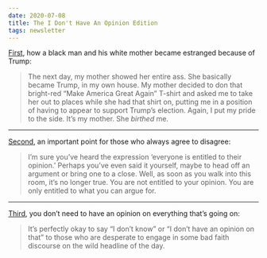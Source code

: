```yaml
---
date: 2020-07-08
title: The I Don't Have An Opinion Edition
tags: newsletter
---
```



[First](https://verysmartbrothas.theroot.com/how-trump-ruined-my-relationship-with-my-white-mother-1797935049), how a black man and his white mother became estranged because of Trump:

> The next day, my mother showed her entire ass. She basically became Trump, in my own house. My mother decided to don that bright-red “Make America Great Again” T-shirt and asked me to take her out to places while she had that shirt on, putting me in a position of having to appear to support Trump’s election. Again, I put my pride to the side. It’s my mother. She _birthed_ me.

* * *
[Second](https://theconversation.com/no-youre-not-entitled-to-your-opinion-9978), an important point for those who always agree to disagree:

> I’m sure you’ve heard the expression ‘everyone is entitled to their opinion.’ Perhaps you’ve even said it yourself, maybe to head off an argument or bring one to a close. Well, as soon as you walk into this room, it’s no longer true. You are not entitled to your opinion. You are only entitled to what you can argue for.

***
[Third](https://www.manrepeller.com/2019/04/art-of-not-having-opinions.html), you don’t need to have an opinion on everything that’s going on:

> It’s perfectly okay to say “I don’t know” or “I don’t have an opinion on that” to those who are desperate to engage in some bad faith discourse on the wild headline of the day.